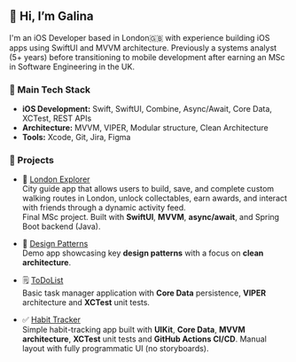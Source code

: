 ## 👋 Hi, I’m Galina

I'm an iOS Developer based in London🇬🇧 with experience building iOS apps using SwiftUI and MVVM architecture.
Previously a systems analyst (5+ years) before transitioning to mobile development after earning an MSc in Software Engineering in the UK.

### 🧰 Main Tech Stack
- **iOS Development:** Swift, SwiftUI, Combine, Async/Await, Core Data, XCTest, REST APIs
- **Architecture:** MVVM, VIPER, Modular structure, Clean Architecture
- **Tools:** Xcode, Git, Jira, Figma

### 🚀 Projects

- 📍 [London Explorer](https://github.com/galinaabdurashitova/london_explorer_app)  
City guide app that allows users to build, save, and complete custom walking routes in London, unlock collectables, earn awards, and interact with friends through a dynamic activity feed.  
Final MSc project. Built with **SwiftUI**, **MVVM**, **async/await**, and Spring Boot backend (Java).

- 🧠 [Design Patterns](https://github.com/galinaabdurashitova/design_patterns)  
Demo app showcasing key **design patterns** with a focus on **clean architecture**.

- 🗒️ [ToDoList](https://github.com/galinaabdurashitova/to_do_list_app)  
Basic task manager application with **Core Data** persistence, **VIPER** architecture and **XCTest** unit tests.

- ✅ [Habit Tracker](https://github.com/galinaabdurashitova/habit_tracker)  
Simple habit-tracking app built with **UIKit**, **Core Data**, **MVVM architecture**, **XCTest** unit tests and **GitHub Actions CI/CD**. Manual layout with fully programmatic UI (no storyboards).

